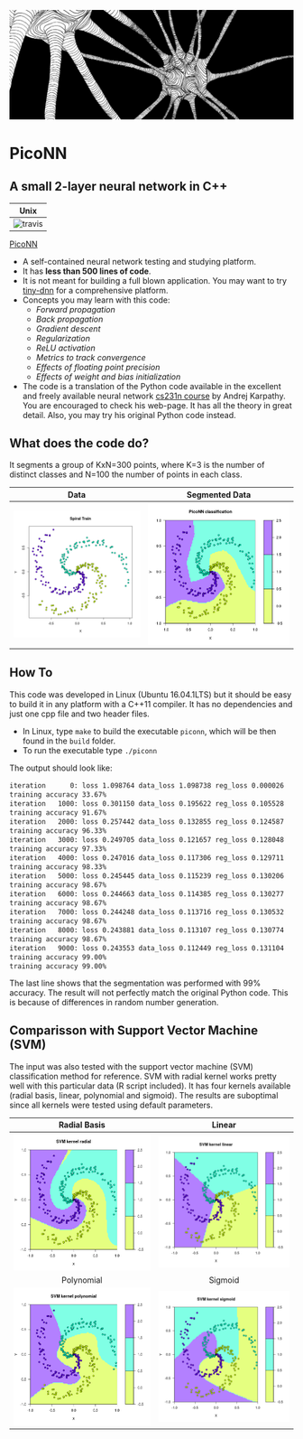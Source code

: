 ![neuron](./extras/neuron_cropped.png)

# PicoNN

## A small 2-layer neural network in C++

|Unix |
|-------|
|![travis](https://travis-ci.org/pliptor/PicoNN.svg?branch=master)|

[PicoNN](https://github.com/pliptor/PicoNN)

* A self-contained neural network testing and studying platform.
* It has **less than 500 lines of code**. 
* It is not meant for building a full blown application. You may want to try [tiny-dnn](https://github.com/tiny-dnn/tiny-dnn) for a comprehensive platform. 
* Concepts you may learn with this code:
    - *Forward propagation*
    - *Back propagation*
    - *Gradient descent*
    - *Regularization*
    - *ReLU activation*
    - *Metrics to track convergence*
    - *Effects of floating point precision*
    - *Effects of weight and bias initialization*
* The code is a translation of the Python code available in the excellent and freely available neural network [cs231n course](http://cs231n.github.io/neural-networks-case-study/) by Andrej Karpathy. You are encouraged to check his web-page. It has all the theory in great detail. Also, you may try his original Python code instead.

## What does the code do?

It segments a group of KxN=300 points, where K=3 is the number of distinct classes and N=100 the number of points in each class.

Data | Segmented Data
:------:|:--------:
![Data](./extras/input.png) |![Segmented Data](./extras/output.png)

## How To

This code was developed in Linux (Ubuntu 16.04.1LTS) but it should be easy to build it in any platform with a C++11 compiler. It has no dependencies and just one cpp file and two header files.

* In Linux, type `make` to build the executable `piconn`, which will be then found in the `build` folder.
* To run the executable type `./piconn`

The output should look like: 

~~~
iteration      0: loss 1.098764 data_loss 1.098738 reg_loss 0.000026     training accuracy 33.67%
iteration   1000: loss 0.301150 data_loss 0.195622 reg_loss 0.105528     training accuracy 91.67%
iteration   2000: loss 0.257442 data_loss 0.132855 reg_loss 0.124587     training accuracy 96.33%
iteration   3000: loss 0.249705 data_loss 0.121657 reg_loss 0.128048     training accuracy 97.33%
iteration   4000: loss 0.247016 data_loss 0.117306 reg_loss 0.129711     training accuracy 98.33%
iteration   5000: loss 0.245445 data_loss 0.115239 reg_loss 0.130206     training accuracy 98.67%
iteration   6000: loss 0.244663 data_loss 0.114385 reg_loss 0.130277     training accuracy 98.67%
iteration   7000: loss 0.244248 data_loss 0.113716 reg_loss 0.130532     training accuracy 98.67%
iteration   8000: loss 0.243881 data_loss 0.113107 reg_loss 0.130774     training accuracy 98.67%
iteration   9000: loss 0.243553 data_loss 0.112449 reg_loss 0.131104     training accuracy 99.00%
training accuracy 99.00%
~~~

The last line shows that the segmentation was performed with 99% accuracy. The result will not perfectly match the original Python code. This is because of differences in random number generation.

## Comparisson with Support Vector Machine (SVM)

The input was also tested with the support vector machine (SVM) classification method for reference. SVM with radial kernel works pretty well with this particular data (R script included). It has four kernels available (radial basis, linear, polynomial and sigmoid). The results are suboptimal since all kernels were tested using default parameters.

Radial Basis | Linear 
:------:|:--------:
![SVM Radial Basis Kernel](./extras/svmoutput.png) |![SVM Linear Kernel](./extras/linearoutput.png)
Polynomial | Sigmoid 
![SVM Polynomial Kernel](./extras/polyoutput.png) |![SVM Sigmoid Kernel](./extras/sigmoidoutput.png)

